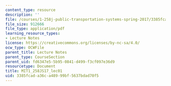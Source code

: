 ```yaml
---
content_type: resource
description: ''
file: /courses/1-258j-public-transportation-systems-spring-2017/3385fcada36ca48999bf5637bdad70f5_MIT1_258JS17_lec01.pdf
file_size: 912666
file_type: application/pdf
learning_resource_types:
- Lecture Notes
license: https://creativecommons.org/licenses/by-nc-sa/4.0/
ocw_type: OCWFile
parent_title: Lecture Notes
parent_type: CourseSection
parent_uid: fd6347e5-5b95-0841-d499-f3cf097e36d9
resourcetype: Document
title: MIT1_258JS17_lec01
uid: 3385fcad-a36c-a489-99bf-5637bdad70f5
---
```

